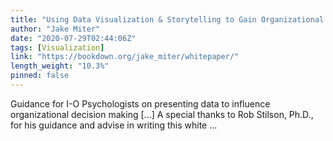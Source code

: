 ```yaml
---
title: "Using Data Visualization & Storytelling to Gain Organizational Buy-in"
author: "Jake Miter"
date: "2020-07-29T02:44:06Z"
tags: [Visualization]
link: "https://bookdown.org/jake_miter/whitepaper/"
length_weight: "10.3%"
pinned: false
---
```


Guidance for I-O Psychologists on presenting data to influence organizational decision making [...] A special thanks to Rob Stilson, Ph.D., for his guidance and advise in writing this white ...
